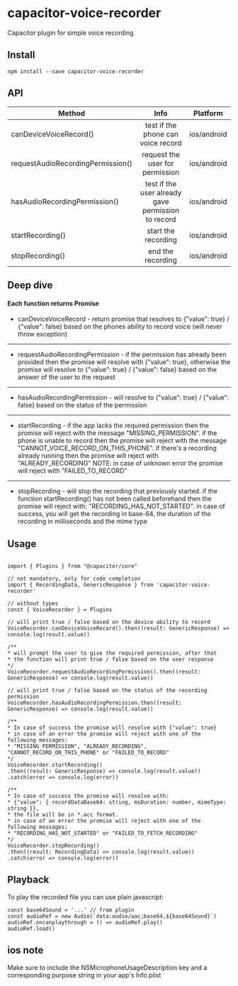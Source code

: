 # capacitor-voice-recorder

Capacitor plugin for simple voice recording

## Install
```
npm install --save capacitor-voice-recorder
```

## API

| Method                            | Info                                               | Platform    |
| ----------------------------------|:--------------------------------------------------:|:-----------:|
| canDeviceVoiceRecord()            | test if the phone can voice record                 | ios/android |
| requestAudioRecordingPermission() | request the user for permission                    | ios/android |
| hasAudioRecordingPermission()     | test if the user already gave permission to record | ios/android |
| startRecording()                  | start the recording                                | ios/android |
| stopRecording()                   | end the recording                                  | ios/android |

## Deep dive
#### Each function returns Promise

* canDeviceVoiceRecord - return promise that resolves to {"value": true} / {"value": false} based
  on the phones ability to record voice (will never throw exception)
---
* requestAudioRecordingPermission -  if the permission has already been provided
  then the promise will resolve with {"value": true}, otherwise the promise will resolve
  to {"value": true} / {"value": false} based on the answer of the user to the request
---
* hasAudioRecordingPermission - will resolve to {"value": true} / {"value": false} based on the
  status of the permission
---
* startRecording - if the app lacks the required permission then
  the promise will reject with the message "MISSING_PERMISSION".
  if the phone is unable to record then the promise will reject
  with the message "CANNOT_VOICE_RECORD_ON_THIS_PHONE".
  if there's a recording already running then the promise will reject with "ALREADY_RECORDING"
  NOTE: in case of unknown error the promise will reject with "FAILED_TO_RECORD"
---
* stopRecording - will stop the recording that previously started. if the function startRecording()
  has not been called beforehand then the promise will reject with: "RECORDING_HAS_NOT_STARTED".
  in case of success, you will get the recording in base-64,
  the duration of the recording in milliseconds and the mime type
  
## Usage

```

import { Plugins } from "@capacitor/core"

// not mandatory, only for code completion
import { RecordingData, GenericResponse } from 'capacitor-voice-recorder'

// without types
const { VoiceRecorder } = Plugins

// will print true / false based on the device ability to record
VoiceRecorder.canDeviceVoiceRecord().then((result: GenericResponse) => console.log(result.value))

/** 
* will prompt the user to give the required permission, after that
* the function will print true / false based on the user response
*/
VoiceRecorder.requestAudioRecordingPermission().then((result: GenericResponse) => console.log(result.value))

// will print true / false based on the status of the recording permission
VoiceRecorder.hasAudioRecordingPermission.then((result: GenericResponse) => console.log(result.value))

/**
* In case of success the promise will resolve with {"value": true}
* in case of an error the promise will reject with one of the following messages:
* "MISSING_PERMISSION", "ALREADY_RECORDING", "CANNOT_RECORD_ON_THIS_PHONE" or "FAILED_TO_RECORD"
*/
VoiceRecorder.startRecording()
.then((result: GenericResponse) => console.log(result.value))
.catch(error => console.log(error))

/**
* In case of success the promise will resolve with:
* {"value": { recordDataBase64: string, msDuration: number, mimeType: string }},
* the file will be in *.acc format.
* in case of an error the promise will reject with one of the following messages:
* "RECORDING_HAS_NOT_STARTED" or "FAILED_TO_FETCH_RECORDING"
*/
VoiceRecorder.stopRecording()
.then((result: RecordingData) => console.log(result.value))
.catch(error => console.log(error))

```

## Playback
To play the recorded file you can use plain
javascript:

```
const base64Sound = '...' // from plugin
const audioRef = new Audio(`data:audio/aac;base64,${base64Sound}`)
audioRef.oncanplaythrough = () => audioRef.play()
audioRef.load()
```

## ios note
Make sure to include the NSMicrophoneUsageDescription key
and a corresponding purpose string in your app's Info.plist
